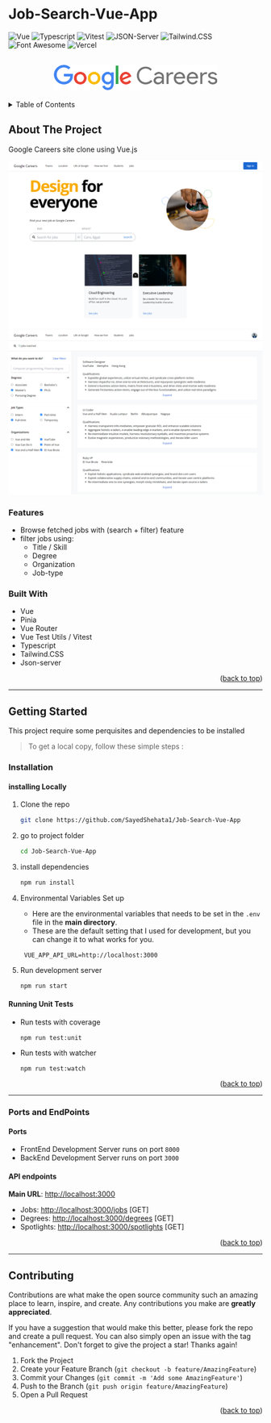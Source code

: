 # Job-Search-Vue-App

<div id="top"></div>

![Vue](https://img.shields.io/badge/Vue.js-35495E?style=for-the-badge&logo=vuedotjs&logoColor=4FC08D)
![Typescript](https://img.shields.io/badge/TypeScript-007ACC?style=for-the-badge&logo=typescript&logoColor=white)
![Vitest](https://img.shields.io/badge/vitest-white?style=for-the-badge&logo=vitest&logoColor=white)
![JSON-Server](https://img.shields.io/badge/json_server-5E5C5C?style=for-the-badge&logo=json&logoColor=white)
![Tailwind.CSS](https://img.shields.io/badge/Tailwind_CSS-38B2AC?style=for-the-badge&logo=tailwind-css&logoColor=white)
![Font Awesome](https://img.shields.io/badge/Font_Awesome-339AF0?style=for-the-badge&logo=fontawesome&logoColor=white)
![Vercel](https://img.shields.io/badge/Vercel-000000?style=for-the-badge&logo=vercel&logoColor=white)

<!-- PROJECT LOGO -->
<div align="center">
  <br>
      <img src="./src/assets/logo.png" alt="Logo" height="50" >
    </a>
  <br>
  <br>

</div>

<!-- TABLE OF CONTENTS -->
<details>
  <summary>Table of Contents</summary>
  <ol>
    <li>
      <a href="#about-the-project">About The Project</a>
      <ul>
        <li><a href="#features">Features</a></li>
        <li><a href="#built-with">Built With</a></li>
      </ul>
    </li>
    <li>
      <a href="#getting-started">Getting Started</a>
      <ul>
        <li><a href="#installation">Installation</a></li>
        <li><a href="#ports-and-endpoints">Ports and EndPoints</a></li>
      </ul>
    </li>
    <li><a href="#contributing">Contributing</a></li>
  </ol>
</details>

<!-- ABOUT THE PROJECT -->

## About The Project

Google Careers site clone using Vue.js

![Preview](./src/assets/preview-1.png)
![Preview](./src/assets/preview-2.png)

### Features

- Browse fetched jobs with (search + filter) feature
- filter jobs using:
  - Title / Skill
  - Degree
  - Organization
  - Job-type

### Built With

- Vue
- Pinia
- Vue Router
- Vue Test Utils / Vitest
- Typescript
- Tailwind.CSS
- Json-server

<p align="right">(<a href="#top">back to top</a>)</p>

---

<!-- GETTING STARTED -->

## Getting Started

This project require some perquisites and dependencies to be installed

> To get a local copy, follow these simple steps :

### Installation

#### installing Locally

1. Clone the repo

   ```sh
   git clone https://github.com/SayedShehata1/Job-Search-Vue-App
   ```

2. go to project folder

   ```sh
   cd Job-Search-Vue-App

   ```

3. install dependencies

   ```bash
   npm run install
   ```

4. Environmental Variables Set up

   - Here are the environmental variables that needs to be set in the `.env` file in the **main directory**.
   - These are the default setting that I used for development, but you can change it to what works for you.

   ```
    VUE_APP_API_URL=http://localhost:3000
   ```

5. Run development server

   ```sh
   npm run start
   ```

#### Running Unit Tests

- Run tests with coverage

  ```
  npm run test:unit
  ```

- Run tests with watcher

  ```
  npm run test:watch
  ```

<p align="right">(<a href="#top">back to top</a>)</p>

---

### Ports and EndPoints

#### Ports

- FrontEnd Development Server runs on port `8000`
- BackEnd Development Server runs on port `3000`

#### API endpoints

**Main URL**: [http://localhost:3000](http://localhost:3000)

- Jobs: [http://localhost:3000/jobs](http://localhost:3000/jobs) [GET]
- Degrees: [http://localhost:3000/degrees](http://localhost:3000/degrees) [GET]
- Spotlights: [http://localhost:3000/spotlights](http://localhost:3000/spotlights) [GET]

<p align="right">(<a href="#top">back to top</a>)</p>

---

<!-- CONTRIBUTING -->

## Contributing

Contributions are what make the open source community such an amazing place to learn, inspire, and create. Any contributions you make are **greatly appreciated**.

If you have a suggestion that would make this better, please fork the repo and create a pull request. You can also simply open an issue with the tag "enhancement".
Don't forget to give the project a star! Thanks again!

1. Fork the Project
2. Create your Feature Branch (`git checkout -b feature/AmazingFeature`)
3. Commit your Changes (`git commit -m 'Add some AmazingFeature'`)
4. Push to the Branch (`git push origin feature/AmazingFeature`)
5. Open a Pull Request

<p align="right">(<a href="#top">back to top</a>)</p>

